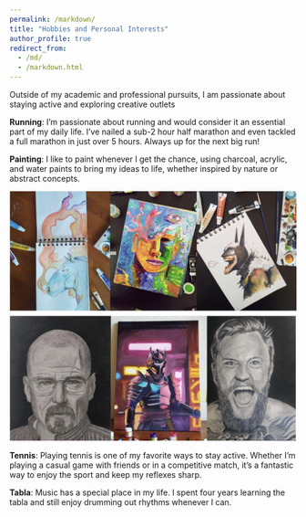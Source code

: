 ```yaml
---
permalink: /markdown/
title: "Hobbies and Personal Interests"
author_profile: true
redirect_from: 
  - /md/
  - /markdown.html
---
```

Outside of my academic and professional pursuits, I am passionate about staying active and exploring creative outlets

**Running**: I’m passionate about running and would consider it an essential part of my daily life. I’ve nailed a sub-2 hour half marathon and even tackled a full marathon in just over 5 hours. Always up for the next big run!

**Painting**: I like to paint whenever I get the chance, using charcoal, acrylic, and water paints to bring my ideas to life, whether inspired by nature or abstract concepts.

<img title="Paintings and sketches" alt="Paintings and sketches" src="../images/Screenshot 2024-08-23 at 2.56.41 PM.png"> 

**Tennis**:  Playing tennis is one of my favorite ways to stay active. Whether I’m playing a casual game with friends or in a competitive match, it’s a fantastic way to enjoy the sport and keep my reflexes sharp.

**Tabla**: Music has a special place in my life. I spent four years learning the tabla and still enjoy drumming out rhythms whenever I can.


